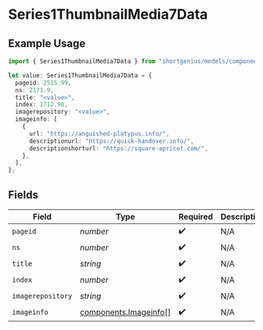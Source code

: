 # Series1ThumbnailMedia7Data

## Example Usage

```typescript
import { Series1ThumbnailMedia7Data } from "shortgenius/models/components";

let value: Series1ThumbnailMedia7Data = {
  pageid: 2515.99,
  ns: 2171.9,
  title: "<value>",
  index: 1712.98,
  imagerepository: "<value>",
  imageinfo: [
    {
      url: "https://anguished-platypus.info/",
      descriptionurl: "https://quick-handover.info/",
      descriptionshorturl: "https://square-apricot.com/",
    },
  ],
};
```

## Fields

| Field                                                          | Type                                                           | Required                                                       | Description                                                    |
| -------------------------------------------------------------- | -------------------------------------------------------------- | -------------------------------------------------------------- | -------------------------------------------------------------- |
| `pageid`                                                       | *number*                                                       | :heavy_check_mark:                                             | N/A                                                            |
| `ns`                                                           | *number*                                                       | :heavy_check_mark:                                             | N/A                                                            |
| `title`                                                        | *string*                                                       | :heavy_check_mark:                                             | N/A                                                            |
| `index`                                                        | *number*                                                       | :heavy_check_mark:                                             | N/A                                                            |
| `imagerepository`                                              | *string*                                                       | :heavy_check_mark:                                             | N/A                                                            |
| `imageinfo`                                                    | [components.Imageinfo](../../models/components/imageinfo.md)[] | :heavy_check_mark:                                             | N/A                                                            |